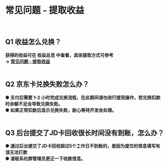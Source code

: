 # 常见问题 - 提取收益
<br>

## Q1 收益怎么兑换？
**获得的收益可在 收益总览 中查看，具体提取方式可参考  
-> [常见问题 - 提取收益](6.4-faq-withdrawal.md)**  
<br>

## Q2 京东卡兑换失败怎么办？
**● 支付后需要 1-2 小时完成兑换流程，在此期间请勿进行提现操作，若兑换扣款时余额不足会导致兑换失败。  
● 如果正常扣款后显示兑换失败，耐心等待开发会处理。**  
<br>

## Q3 后台提交了JD卡回收很长时间没有到账，怎么办？
**● 通过后台提交了JD卡回收超过5个工作日不到账的，是因为提交的信息填写有误无法打款  
● 请联系社群管理员更正一下收款信息。**  
